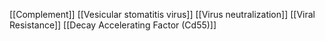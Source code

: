 [[Complement]]
[[Vesicular stomatitis virus]]
[[Virus neutralization]]
[[Viral Resistance]]
[[Decay Accelerating Factor (Cd55)]]

